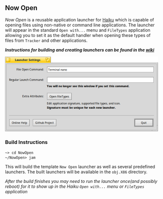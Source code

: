## Now Open


_Now Open_ is a reusable application launcher for [Haiku](https://haiku-os.org/) which is capable of opening files
using non-native or command line applications.  The launcher will appear in the standard `Open with...` menu and
`FileTypes` application allowing you to set it as the default handler when opening these types of files from `Tracker`
and other applications.

***Instructions for building and creating launchers can be found in the [wiki](../../wiki)***

![Screenshot](screenshot.png)

### Build Instructions

```
~> cd NowOpen
~/NowOpen> jam
```

This will build the template `Now Open` launcher as well as several predefined launchers.  The built launchers will be available in the `obj.X86` directory.

*After the build finishes you may need to run the launcher once(and possibly reboot) for it to show up in the Haiku
`Open with...` menu or `FileTypes` application*
